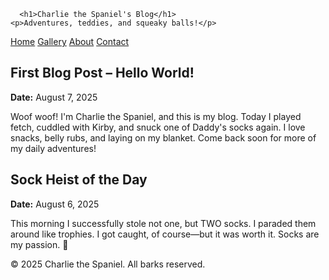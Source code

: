 
  
      <h1>Charlie the Spaniel's Blog</h1>
    <p>Adventures, teddies, and squeaky balls!</p>
  </header>  <nav>
    <a href="#">Home</a>
    <a href="#">Gallery</a>
    <a href="#">About</a>
    <a href="#">Contact</a>
  </nav>  <div class="content">
    <div class="post">
      <h2>First Blog Post – Hello World!</h2>
      <p><strong>Date:</strong> August 7, 2025</p>
      <p>Woof woof! I'm Charlie the Spaniel, and this is my blog. Today I played fetch, cuddled with Kirby, and snuck one of Daddy's socks again. I love snacks, belly rubs, and laying on my blanket. Come back soon for more of my daily adventures!</p>
    </div><div class="post">
  <h2>Sock Heist of the Day</h2>
  <p><strong>Date:</strong> August 6, 2025</p>
  <p>This morning I successfully stole not one, but TWO socks. I paraded them around like trophies. I got caught, of course—but it was worth it. Socks are my passion. 🧦</p>
</div>

  </div>  <footer>
    <p>&copy; 2025 Charlie the Spaniel. All barks reserved.</p>
  </footer>
</body>
</html>
